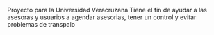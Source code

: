 Proyecto para la Universidad Veracruzana
Tiene el fin de ayudar a las asesoras y usuarios a agendar asesorias, tener un control y evitar problemas de transpalo
